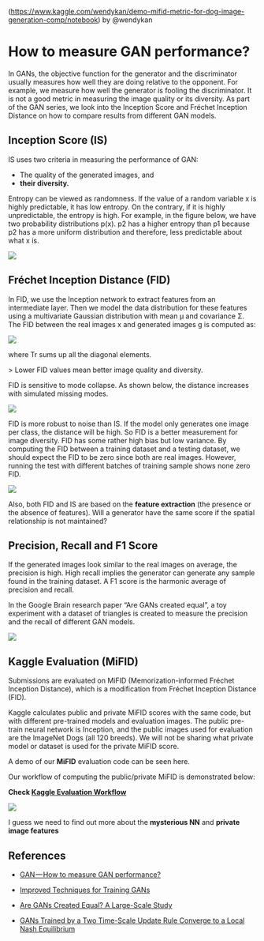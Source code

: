 (https://www.kaggle.com/wendykan/demo-mifid-metric-for-dog-image-generation-comp/notebook) by @wendykan 
> 

# How to measure GAN performance?

In GANs, the objective function for the generator and the discriminator usually measures how well they are doing relative to the opponent. For example, we measure how well the generator is fooling the discriminator. It is not a good metric in measuring the image quality or its diversity. As part of the GAN series, we look into the Inception Score and Fréchet Inception Distance on how to compare results from different GAN models.

## Inception Score (IS)

IS uses two criteria in measuring the performance of GAN:

- The quality of the generated images, and
- **their diversity.**

Entropy can be viewed as randomness. If the value of a random variable x is highly predictable, it has low entropy. On the contrary, if it is highly unpredictable, the entropy is high. For example, in the figure below, we have two probability distributions p(x). p2 has a higher entropy than p1 because p2 has a more uniform distribution and therefore, less predictable about what x is.


![](https://cdn-images-1.medium.com/max/1600/1*RdIYRsqXxRAKwcjtxg6_kw.jpeg)

## Fréchet Inception Distance (FID)

In FID, we use the Inception network to extract features from an intermediate layer. Then we model the data distribution for these features using a multivariate Gaussian distribution with mean µ and covariance Σ. The FID between the real images x and generated images g is computed as:

![](https://cdn-images-1.medium.com/max/1600/1*tJmwViZesuFM89TcVN7J3A.png)

where Tr sums up all the diagonal elements.

&gt; Lower FID values mean better image quality and diversity.

FID is sensitive to mode collapse. As shown below, the distance increases with simulated missing modes.

![](https://cdn-images-1.medium.com/max/1600/1*8PzOnrzIeuM0E1unrFKLfg.png)

FID is more robust to noise than IS. If the model only generates one image per class, the distance will be high. So FID is a better measurement for image diversity. FID has some rather high bias but low variance. By computing the FID between a training dataset and a testing dataset, we should expect the FID to be zero since both are real images. However, running the test with different batches of training sample shows none zero FID.

![](https://cdn-images-1.medium.com/max/1600/1*D-XiZT9FdCWaA9jnyomsVw.png)

Also, both FID and IS are based on the **feature extraction** (the presence or the absence of features). Will a generator have the same score if the spatial relationship is not maintained?

## Precision, Recall and F1 Score

If the generated images look similar to the real images on average, the precision is high. High recall implies the generator can generate any sample found in the training dataset. A F1 score is the harmonic average of precision and recall.

In the Google Brain research paper “Are GANs created equal”, a toy experiment with a dataset of triangles is created to measure the precision and the recall of different GAN models.

![](https://cdn-images-1.medium.com/max/1600/1*0qc9oLuZxjeAqt4JBzPw2A.png)

## Kaggle Evaluation (MiFID)

Submissions are evaluated on MiFID (Memorization-informed Fréchet Inception Distance), which is a modification from Fréchet Inception Distance (FID).

 Kaggle calculates public and private MiFID scores with the same code, but with different pre-trained models and evaluation images. The public pre-train neural network is Inception, and the public images used for evaluation are the ImageNet Dogs (all 120 breeds). We will not be sharing what private model or dataset is used for the private MiFID score.
 
 A demo of our **MiFID** evaluation code can be seen here.
 
 Our workflow of computing the public/private MiFID is demonstrated below:
 
 **Check [Kaggle Evaluation Workflow](https://www.kaggle.com/c/generative-dog-images/overview/evaluation)**
 
 ![](https://storage.googleapis.com/kaggle-media/competitions/GAN/Kaggle%20GAN%20Diagram%20(3).png)

 I guess we need to find out more about the **mysterious NN** and **private image features**
 
 ## References
 - [GAN — How to measure GAN performance?](https://medium.com/@jonathan_hui/gan-how-to-measure-gan-performance-64b988c47732)
 
 - [Improved Techniques for Training GANs](https://arxiv.org/pdf/1606.03498.pdf)
 
 - [Are GANs Created Equal? A Large-Scale Study](https://arxiv.org/pdf/1711.10337.pdf)
 
 - [GANs Trained by a Two Time-Scale Update Rule Converge to a Local Nash Equilibrium](https://arxiv.org/pdf/1706.08500.pdf)

